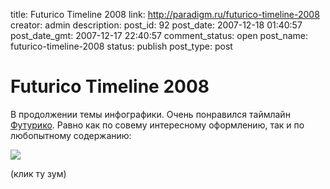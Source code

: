 title: Futurico Timeline 2008
link: http://paradigm.ru/futurico-timeline-2008
creator: admin
description: 
post_id: 92
post_date: 2007-12-18 01:40:57
post_date_gmt: 2007-12-17 22:40:57
comment_status: open
post_name: futurico-timeline-2008
status: publish
post_type: post

# Futurico Timeline 2008

В продолжении темы инфографики. Очень понравился таймлайн [Футурико](http://futurico.ru/). Равно как по совему интересному оформлению, так и по любопытному содержанию:

[![](/;-\)/2007/12/timeline2008.png)](http://futurico.ru/timeline-2008/timeline2008.jpg)

(клик ту зум)
